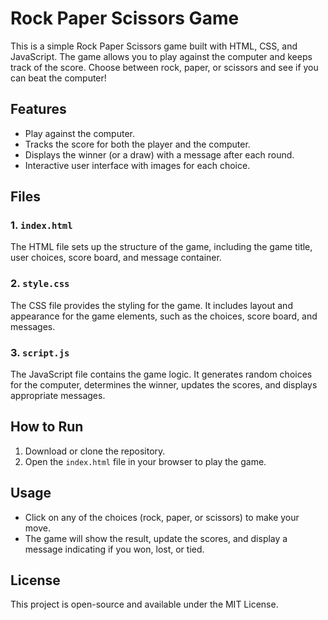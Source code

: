 # Rock Paper Scissors Game

This is a simple Rock Paper Scissors game built with HTML, CSS, and JavaScript. The game allows you to play against the computer and keeps track of the score. Choose between rock, paper, or scissors and see if you can beat the computer!

## Features
- Play against the computer.
- Tracks the score for both the player and the computer.
- Displays the winner (or a draw) with a message after each round.
- Interactive user interface with images for each choice.

## Files

### 1. `index.html`
The HTML file sets up the structure of the game, including the game title, user choices, score board, and message container.

### 2. `style.css`
The CSS file provides the styling for the game. It includes layout and appearance for the game elements, such as the choices, score board, and messages.

### 3. `script.js`
The JavaScript file contains the game logic. It generates random choices for the computer, determines the winner, updates the scores, and displays appropriate messages.

## How to Run
1. Download or clone the repository.
2. Open the `index.html` file in your browser to play the game.

## Usage
- Click on any of the choices (rock, paper, or scissors) to make your move.
- The game will show the result, update the scores, and display a message indicating if you won, lost, or tied.

## License
This project is open-source and available under the MIT License.
